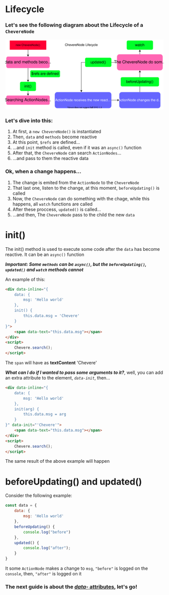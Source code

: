 Lifecycle
=========

### Let's see the following diagram about the Lifecycle of a ``ChevereNode``

![ChevereLifecycle](img/ChevereCycle.svg "ChevereLifecycle")

### Let's dive into this:

1. At first, a ``new ChevereNode()`` is instantiated
2. Then, ``data`` and ``methods`` become reactive
3. At this point, ``$refs`` are defined...
5. ...and ``init`` method is called, even if it was an ``async()`` function
6. After that, the ``ChevereNode`` can search ``ActionNodes``...
7. ...and pass to them the reactive data

### Ok, when a change happens...

1. The change is emited from the ``ActionNode`` to the ``ChevereNode``
2. That last one, listen to the change, at this moment, ``beforeUpdating()`` is called
3. Now, the ``ChevereNode`` can do something with the chage, while this happens, all ``watch`` functions are called
4. After these proccess, ``updated()`` is called...
5. ...and then, The ``ChevereNode`` pass to the child the new ``data``

# init()

The init() method is used to execute some code after the ``data`` has become reactive. It can be an ``async()`` function

***Important: Some ``methods`` can be ``async()``, but the ``beforeUpdating()``, ``updated()`` and ``watch`` methods cannot***

An example of this:

```html
<div data-inline="{
    data: {
        msg: 'Hello world'
    },
    init() {
        this.data.msg = 'Chevere'
    }
}">
    <span data-text="this.data.msg"></span>
</div>
<script>
    Chevere.search();
</script>
```

The ``span`` will have as **textContent** 'Chevere'

***What can I do if I wanted to pass some arguments to it?***, well, you can add an extra attribute to the element, *``data-init``*, then...

```html
<div data-inline="{
    data: {
        msg: 'Hello world'
    },
    init(arg) {
        this.data.msg = arg
    }
}" data-init="'Chevere'">
    <span data-text="this.data.msg"></span>
</div>
<script>
    Chevere.search();
</script>
```

The same result of the above example will happen

# beforeUpdating() and updated()

Consider the following example:

```javascript
const data = {
    data: {
        msg: 'Hello world'
    },
    beforeUpdating() {
        console.log("before")
    },
    updated() {
        console.log("after");
    }
}
```

It some ``ActionNode`` makes a change to ``msg``, ``"before"`` is logged on the ``console``, then, ``"after"`` is logged on it

### The next guide is about the [*data-* attributes](./attributes.md), let's go!